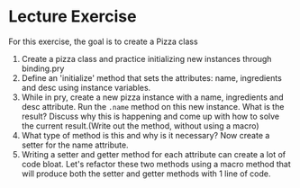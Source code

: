 # Lecture Exercise

For this exercise, the goal is to create a Pizza class

1. Create a pizza class and practice initializing new instances through binding.pry
2. Define an 'initialize' method that sets the attributes: name, ingredients and desc using instance variables. 
3. While in pry, create a new pizza instance with a name, ingredients and desc attribute. Run the `.name` method on this new instance. What is the result? Discuss why this is happening and come up with how to solve the current result.(Write out the method, without using a macro)
4. What type of method is this and why is it necessary? Now create a setter for the name attribute. 
5. Writing a setter and getter method for each attribute can create a lot of code bloat. Let's refactor these two methods using a macro method that will produce both the setter and getter methods with 1 line of code. 
